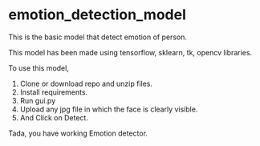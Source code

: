 # emotion_detection_model
This is the basic model that detect emotion of person.

This model has been made using tensorflow, sklearn, tk, opencv libraries.

To use this model,
1. Clone or download repo and unzip files.
2. Install requirements.
3. Run gui.py
4. Upload any jpg file in which the face is clearly visible.
5. And Click on Detect.

Tada, you have working Emotion detector.
